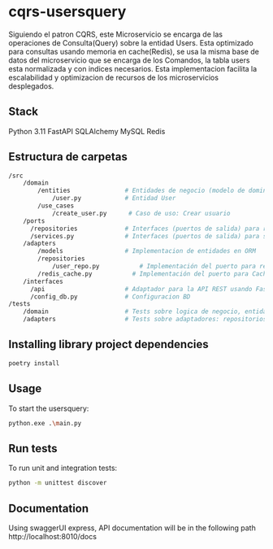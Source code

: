 # cqrs-usersquery
Siguiendo el patron CQRS, este Microservicio se encarga de las operaciones de Consulta(Query) sobre la entidad Users. Esta optimizado para consultas usando memoria en cache(Redis), se usa la misma base de datos del microservicio que se encarga de los Comandos, la tabla users esta normalizada y con indices necesarios.
Esta implementacion facilita la escalabilidad y optimizacion de recursos de los microservicios desplegados.

## Stack
Python 3.11
FastAPI
SQLAlchemy
MySQL
Redis

## Estructura de carpetas
```bash
/src
    /domain
        /entities               # Entidades de negocio (modelo de dominio)
            /user.py            # Entidad User
        /use_cases
            /create_user.py      # Caso de uso: Crear usuario
    /ports
      /repositories             # Interfaces (puertos de salida) para repositorios
      /services.py              # Interfaces (puertos de salida) para servicios externos
    /adapters
        /models                 # Implementacion de entidades en ORM
        /repositories
            /user_repo.py           # Implementación del puerto para repositorio SQLAlchemy
        /redis_cache.py           # Implementación del puerto para Cache Redis
    /interfaces
      /api                      # Adaptador para la API REST usando FastAPI
      /config_db.py             # Configuracion BD
/tests
    /domain                     # Tests sobre logica de negocio, entidades
    /adapters                   # Tests sobre adaptadores: repositorios, servicios
```

## Installing library project dependencies
```bash
poetry install
```

## Usage
To start the usersquery:
```bash
python.exe .\main.py
```

## Run tests
To run unit and integration tests:
```bash
python -m unittest discover
```

## Documentation
Using swaggerUI express, API documentation will be in the following path
http://localhost:8010/docs
